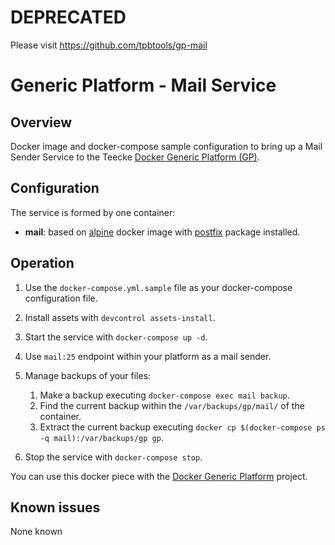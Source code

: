 # DEPRECATED

Please visit https://github.com/tpbtools/gp-mail

# Generic Platform - Mail Service

## Overview

Docker image and docker-compose sample configuration to bring up a Mail Sender Service to the Teecke [Docker Generic Platform (GP)](https://github.com/ayudadigital/docker-generic-platform).

## Configuration

The service is formed by one container:

- **mail**: based on [alpine](https://hub.docker.com/_/alpine) docker image with [postfix](https://www.postfix.org) package installed.

## Operation

1. Use the `docker-compose.yml.sample` file as your docker-compose configuration file.

2. Install assets with `devcontrol assets-install`.

3. Start the service with `docker-compose up -d`.

4. Use `mail:25` endpoint within your platform as a mail sender.

5. Manage backups of your files:

   1. Make a backup executing `docker-compose exec mail backup`.
   2. Find the current backup within the `/var/backups/gp/mail/` of the container.
   3. Extract the current backup executing `docker cp $(docker-compose ps -q mail):/var/backups/gp gp`.

6. Stop the service with `docker-compose stop`.

You can use this docker piece with the [Docker Generic Platform](https://github.com/ayudadigital/docker-generic-platform) project.

## Known issues

None known
